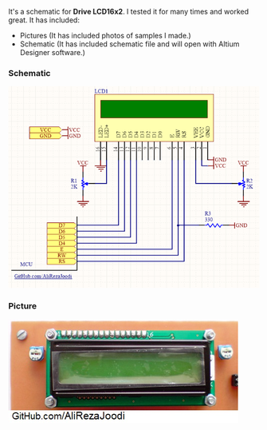 It's a schematic for **Drive LCD16x2**. I tested it for many times and worked great. It has included:
- Pictures (It has included photos of samples I made.)
- Schematic (It has included schematic file and will open with Altium Designer software.)

### Schematic
![This is an image](https://github.com/AliRezaJoodi/Electronic-Modules/blob/main/Drive%20LCD16x2/Schematic/V1.0.png?raw=true)


### Picture
![This is an image](https://github.com/AliRezaJoodi/Electronic-Modules/blob/main/Drive%20LCD16x2/Pictures/V1.0.jpg?raw=true)
